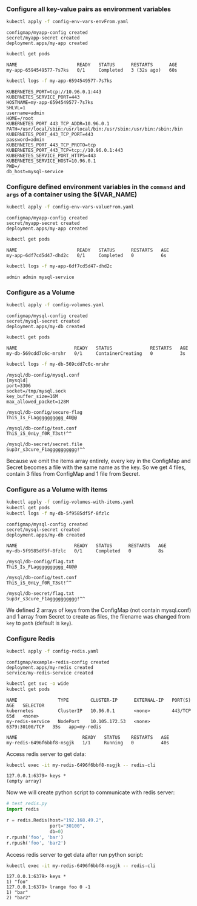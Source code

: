 ### Configure all key-value pairs as environment variables

```sh
kubectl apply -f config-env-vars-envFrom.yaml
```

```
configmap/myapp-config created
secret/myapp-secret created
deployment.apps/my-app created
```

```sh
kubectl get pods
```

```
NAME                      READY   STATUS      RESTARTS      AGE
my-app-6594549577-7s7ks   0/1     Completed   3 (32s ago)   60s
```

```sh
kubectl logs -f my-app-6594549577-7s7ks
```

```
KUBERNETES_PORT=tcp://10.96.0.1:443
KUBERNETES_SERVICE_PORT=443
HOSTNAME=my-app-6594549577-7s7ks
SHLVL=1
username=admin
HOME=/root
KUBERNETES_PORT_443_TCP_ADDR=10.96.0.1
PATH=/usr/local/sbin:/usr/local/bin:/usr/sbin:/usr/bin:/sbin:/bin
KUBERNETES_PORT_443_TCP_PORT=443
password=admin
KUBERNETES_PORT_443_TCP_PROTO=tcp
KUBERNETES_PORT_443_TCP=tcp://10.96.0.1:443
KUBERNETES_SERVICE_PORT_HTTPS=443
KUBERNETES_SERVICE_HOST=10.96.0.1
PWD=/
db_host=mysql-service
```

### Configure defined environment variables in the `command` and `args` of a container using the $(VAR_NAME)

```sh
kubectl apply -f config-env-vars-valueFrom.yaml 
```
```
configmap/myapp-config created
secret/myapp-secret created
deployment.apps/my-app created
```

```sh
kubectl get pods
```

```
NAME                      READY   STATUS      RESTARTS   AGE
my-app-6df7cd5d47-dhd2c   0/1     Completed   0          6s
```

```sh
kubectl logs -f my-app-6df7cd5d47-dhd2c
```
```
admin admin mysql-service
```

### Configure as a Volume


```sh
kubectl apply -f config-volumes.yaml
```

```
configmap/mysql-config created
secret/mysql-secret created
deployment.apps/my-db created
```

```sh
kubectl get pods
```

```
NAME                     READY   STATUS              RESTARTS   AGE
my-db-569cdd7c6c-mrshr   0/1     ContainerCreating   0          3s
```      

```sh
kubectl logs -f my-db-569cdd7c6c-mrshr
```

```
/mysql/db-config/mysql.conf
[mysqld]
port=3306
socket=/tmp/mysql.sock
key_buffer_size=16M
max_allowed_packet=128M

/mysql/db-config/secure-flag
ThiS_Is_FLagggggggggg_4U@@

/mysql/db-config/test.conf
ThiS_iS_0nLy_f0R_T3st!^^

/mysql/db-secret/secret.file
Sup3r_s3cure_F1agggggggggg!^^
```

Because we omit the items array entirely, every key in the ConfigMap and Secret becomes a file with the same name as the key. So we get 4 files, contain 3 files from ConfigMap and 1 file from Secret.

### Configure as a Volume with items

```sh
kubectl apply -f config-volumes-with-items.yaml
kubectl get pods
kubectl logs -f my-db-5f9585df5f-8fzlc
```

```
configmap/mysql-config created
secret/mysql-secret created
deployment.apps/my-db created

NAME                     READY   STATUS      RESTARTS   AGE
my-db-5f9585df5f-8fzlc   0/1     Completed   0          8s

/mysql/db-config/flag.txt
ThiS_Is_FLagggggggggg_4U@@

/mysql/db-config/test.conf
ThiS_iS_0nLy_f0R_T3st!^^

/mysql/db-secret/flag.txt
Sup3r_s3cure_F1agggggggggg!^^
```

We defined 2 arrays of keys from the ConfigMap (not contain mysql.conf) and 1 array from Secret to create as files, the filename was changed from `key` to `path` (default is `key`).

### Configure Redis

```sh
kubectl apply -f config-redis.yaml
```

```
configmap/example-redis-config created
deployment.apps/my-redis created
service/my-redis-service created
```

```sh
kubectl get svc -o wide
kubectl get pods
```

```
NAME               TYPE        CLUSTER-IP      EXTERNAL-IP   PORT(S)          AGE   SELECTOR
kubernetes         ClusterIP   10.96.0.1       <none>        443/TCP          65d   <none>
my-redis-service   NodePort    10.105.172.53   <none>        6379:30100/TCP   35s   app=my-redis

NAME                        READY   STATUS    RESTARTS   AGE
my-redis-6496f6bbf8-nsgjk   1/1     Running   0          40s
```

Access redis server to get data:

```sh
kubectl exec -it my-redis-6496f6bbf8-nsgjk -- redis-cli
```

```
127.0.0.1:6379> keys *
(empty array)
```

Now we will create python script to communicate with redis server:

```python
# test_redis.py
import redis

r = redis.Redis(host="192.168.49.2",
                port="30100",
                db=0)
r.rpush('foo', 'bar')
r.rpush('foo', 'bar2')
```

Access redis server to get data after run python script:

```sh
kubectl exec -it my-redis-6496f6bbf8-nsgjk -- redis-cli
```

```
127.0.0.1:6379> keys *
1) "foo"
127.0.0.1:6379> lrange foo 0 -1
1) "bar"
2) "bar2"
```
